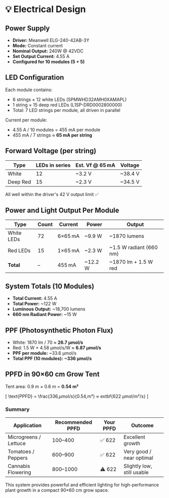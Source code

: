 # 💡 Electrical Design

## Power Supply

- **Driver:** Meanwell ELG-240-42AB-3Y  
- **Mode:** Constant current  
- **Nominal Output:** 240W @ 42VDC  
- **Set Output Current:** 4.55 A  
- **Configured for 10 modules (5 + 5)**

## LED Configuration

Each module contains:
- 6 strings × 12 white LEDs (SPMWHD32AMH0XAMAPL)
- 1 string × 15 deep red LEDs (L1SP-DRD0002800000)
- Total: 7 LED strings per module, all driven in parallel

Current per module:
- 4.55 A / 10 modules = 455 mA per module
- 455 mA / 7 strings ≈ **65 mA per string**

## Forward Voltage (per string)

| Type       | LEDs in series | Est. Vf @ 65 mA | Voltage |
|------------|----------------|------------------|---------|
| White      | 12             | ~3.2 V           | ~38.4 V |
| Deep Red   | 15             | ~2.3 V           | ~34.5 V |

All well within the driver's 42 V output limit ✅

## Power and Light Output Per Module

| Type       | Count | Current | Power  | Output             |
|------------|-------|---------|--------|--------------------|
| White LEDs | 72    | 6×65 mA | ~9.9 W | ~1870 lumens       |
| Red LEDs   | 15    | 1×65 mA | ~2.3 W | ~1.5 W radiant (660 nm) |
| **Total**  | –     | 455 mA  | ~12.2 W| ~1870 lm + 1.5 W red |

## System Totals (10 Modules)

- **Total Current:** 4.55 A
- **Total Power:** ~122 W
- **Luminous Output:** ~18,700 lumens
- **660 nm Radiant Power:** ~15 W

## PPF (Photosynthetic Photon Flux)

- White: 1870 lm / 70 ≈ **26.7 μmol/s**
- Red: 1.5 W × 4.58 μmol/s/W ≈ **6.87 μmol/s**
- **PPF per module:** ~33.6 μmol/s
- **Total PPF (10 modules):** **~336 μmol/s**

## PPFD in 90×60 cm Grow Tent

Tent area: 0.9 m × 0.6 m = **0.54 m²**

\[
\text{PPFD} = \frac{336\,μmol/s}{0.54\,m²} ≈ 	extbf{622 μmol/m²/s}
\]

### Summary

| Application           | Recommended PPFD | Your PPFD | Outcome                      |
|-----------------------|------------------|-----------|------------------------------|
| Microgreens / Lettuce | 100–400          | ✅ 622    | Excellent growth             |
| Tomatoes / Peppers    | 600–900          | ✅ 622    | Very good / near optimal     |
| Cannabis Flowering    | 800–1000         | ⚠️ 622    | Slightly low, still usable   |

This system provides powerful and efficient lighting for high-performance plant growth in a compact 90×60 cm grow space.
